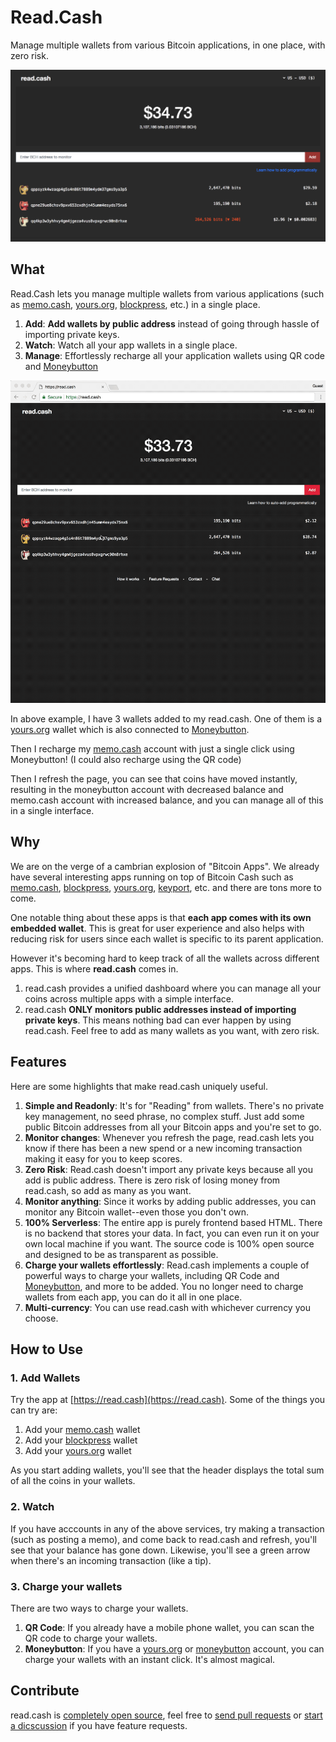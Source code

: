 # Read.Cash

Manage multiple wallets from various Bitcoin applications, in one place, with zero risk.

![screenshot](./screenshot.png)

## What

Read.Cash lets you manage multiple wallets from various applications (such as [memo.cash](https://memo.cash), [yours.org](https://yours.org), [blockpress](https://www.blockpress.com), etc.) in a single place.

1. **Add**: **Add wallets by public address** instead of going through hassle of importing private keys.
2. **Watch**: Watch all your app wallets in a single place.
3. **Manage**: Effortlessly recharge all your application wallets using QR code and [Moneybutton](https://moneybutton.com)

![sending](./demo.gif)

In above example, I have 3 wallets added to my read.cash. One of them is a [yours.org](https://yours.org) wallet which is also connected to [Moneybutton](https://moneybutton.com).

Then I recharge my [memo.cash](https://memo.cash) account with just a single click using Moneybutton! (I could also recharge using the QR code)

Then I refresh the page, you can see that coins have moved instantly, resulting in the moneybutton account with decreased balance and memo.cash account with increased balance, and you can manage all of this in a single interface.

## Why

We are on the verge of a cambrian explosion of "Bitcoin Apps". We already have several interesting apps running on top of Bitcoin Cash such as [memo.cash](https://memo.cash), [blockpress](https://www.blockpress.com), [yours.org](https://yours.org), [keyport](https://keyport.cash), etc. and there are tons more to come.

One notable thing about these apps is that **each app comes with its own embedded wallet**. This is great for user experience and also helps with reducing risk for users since each wallet is specific to its parent application.

However it's becoming hard to keep track of all the wallets across different apps. This is where **read.cash** comes in.

1. read.cash provides a unified dashboard where you can manage all your coins across multiple apps with a simple interface.
2. read.cash **ONLY monitors public addresses instead of importing private keys**. This means nothing bad can ever happen by using read.cash. Feel free to add as many wallets as you want, with zero risk.

## Features

Here are some highlights that make read.cash uniquely useful.

1. **Simple and Readonly**: It's for "Reading" from wallets. There's no private key management, no seed phrase, no complex stuff. Just add some public Bitcoin addresses from all your Bitcoin apps and you're set to go.
2. **Monitor changes**: Whenever you refresh the page, read.cash lets you know if there has been a new spend or a new incoming transaction making it easy for you to keep scores. 
3. **Zero Risk**: Read.cash doesn't import any private keys because all you add is public address. There is zero risk of losing money from read.cash, so add as many as you want.
4. **Monitor anything**: Since it works by adding public addresses, you can monitor any Bitcoin wallet--even those you don't own.
5. **100% Serverless**: The entire app is purely frontend based HTML. There is no backend that stores your data. In fact, you can even run it on your own local machine if you want. The source code is 100% open source and designed to be as transparent as possible.
6. **Charge your wallets effortlessly**: Read.cash implements a couple of powerful ways to charge your wallets, including QR Code and [Moneybutton](https://moneybutton.com), and more to be added. You no longer need to charge wallets from each app, you can do it all in one place.
7. **Multi-currency**: You can use read.cash with whichever currency you choose.

## How to Use

### 1. Add Wallets

Try the app at [https://read.cash](https://read.cash). Some of the things you can try are:

1. Add your [memo.cash](https://memo.cash) wallet
2. Add your [blockpress](https://www.blockpress.com) wallet
3. Add your [yours.org](https://yours.org) wallet

As you start adding wallets, you'll see that the header displays the total sum of all the coins in your wallets.

### 2. Watch 

If you have acccounts in any of the above services, try making a transaction (such as posting a memo), and come back to read.cash and refresh, you'll see that your balance has gone down. Likewise, you'll see a green arrow when there's an incoming transaction (like a tip).

### 3. Charge your wallets

There are two ways to charge your wallets.

1. **QR Code**: If you already have a mobile phone wallet, you can scan the QR code to charge your wallets.
2. **Moneybutton**: If you have a [yours.org](https://yours.org) or [moneybutton](https://moneybutton.com) account, you can charge your wallets with an instant click. It's almost magical.


## Contribute

read.cash is [completely open source](./LICENSE), feel free to [send pull requests](https://github.com/unwriter/readcash/pulls) or [start a dicscussion](https://github.com/unwriter/readcash/issues) if you have feature requests.
